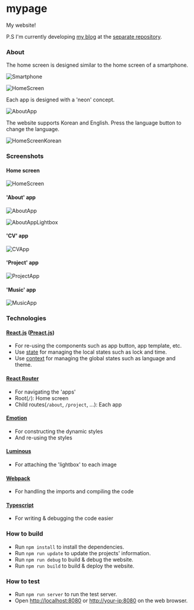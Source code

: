 # mypage

My website!

P.S I'm currently developing [my blog](https://avantgarde95.github.io/blog/) at
the [separate repository](https://github.com/Avantgarde95/blog).

### About

The home screen is designed similar to the home screen of a smartphone.

![Smartphone](https://github.com/Avantgarde95/Avantgarde95.github.io/blob/master/image/Smartphone.png)

![HomeScreen](https://github.com/Avantgarde95/Avantgarde95.github.io/blob/master/image/HomeScreen.png)

Each app is designed with a 'neon' concept.

![AboutApp](https://github.com/Avantgarde95/Avantgarde95.github.io/blob/master/image/AboutApp.png)

The website supports Korean and English. Press the language button to change the language.

![HomeScreenKorean](https://github.com/Avantgarde95/Avantgarde95.github.io/blob/master/image/HomeScreenKorean.png)

### Screenshots

#### Home screen

![HomeScreen](https://github.com/Avantgarde95/Avantgarde95.github.io/blob/master/image/HomeScreen.png)

#### 'About' app

![AboutApp](https://github.com/Avantgarde95/Avantgarde95.github.io/blob/master/image/AboutApp.png)

![AboutAppLightbox](https://github.com/Avantgarde95/Avantgarde95.github.io/blob/master/image/AboutAppLightbox.png)

#### 'CV' app

![CVApp](https://github.com/Avantgarde95/Avantgarde95.github.io/blob/master/image/CVApp.png)

#### 'Project' app

![ProjectApp](https://github.com/Avantgarde95/Avantgarde95.github.io/blob/master/image/ProjectApp.png)

#### 'Music' app

![MusicApp](https://github.com/Avantgarde95/Avantgarde95.github.io/blob/master/image/MusicApp.png)

### Technologies

#### [React.js](https://reactjs.org/) ([Preact.js](https://preactjs.com/))

- For re-using the components such as app button, app template, etc.
- Use [state](https://reactjs.org/docs/hooks-state.html) for managing the local states such as lock and time.
- Use [context](https://reactjs.org/docs/context.html) for managing the global states such as language and theme.

#### [React Router](https://reacttraining.com/blog/react-router-v6-pre/)

- For navigating the 'apps'
- Root(`/`): Home screen
- Child routes(`/about`, `/project`, ...): Each app

#### [Emotion](https://emotion.sh/)

- For constructing the dynamic styles
- And re-using the styles

#### [Luminous](https://github.com/imgix/luminous)

- For attaching the 'lightbox' to each image

#### [Webpack](https://webpack.js.org/)

- For handling the imports and compiling the code

#### [Typescript](https://www.typescriptlang.org/)

- For writing & debugging the code easier

### How to build

- Run `npm install` to install the dependencies.
- Run `npm run update` to update the projects' information.
- Run `npm run debug` to build & debug the website.
- Run `npm run build` to build & deploy the website.

### How to test

- Run `npm run server` to run the test server.
- Open <http://localhost:8080> or <http://your-ip:8080> on the web browser.
